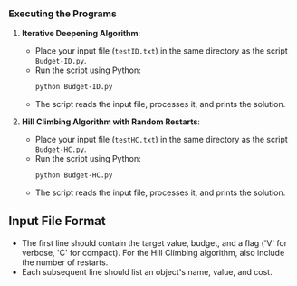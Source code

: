 ### Executing the Programs

1. **Iterative Deepening Algorithm**:
   - Place your input file (`testID.txt`) in the same directory as the script `Budget-ID.py`.
   - Run the script using Python:
     ```bash
     python Budget-ID.py
     ```
   - The script reads the input file, processes it, and prints the solution.

2. **Hill Climbing Algorithm with Random Restarts**:
   - Place your input file (`testHC.txt`) in the same directory as the script `Budget-HC.py`.
   - Run the script using Python:
     ```bash
     python Budget-HC.py
     ```
   - The script reads the input file, processes it, and prints the solution.

## Input File Format

- The first line should contain the target value, budget, and a flag ('V' for verbose, 'C' for compact). For the Hill Climbing algorithm, also include the number of restarts.
- Each subsequent line should list an object's name, value, and cost.
